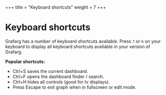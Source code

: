 +++
title = "Keyboard shortcuts"
weight = 7
+++

# Keyboard shortcuts

Grafarg has a number of keyboard shortcuts available. Press `?` or `h` on your keyboard to display all keyboard shortcuts available in your version of Grafarg.

**Popular shortcuts:**

- Ctrl+S saves the current dashboard.
- Ctrl+F opens the dashboard finder / search.
- Ctrl+H hides all controls (good for tv displays).
- Press Escape to exit graph when in fullscreen or edit mode.
